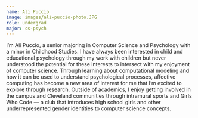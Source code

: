 ```yaml
---
name: Ali Puccio
image: images/ali-puccio-photo.JPG
role: undergrad
major: cs-psych
---
```


I’m Ali Puccio, a senior majoring in Computer Science and Psychology with a minor in Childhood Studies. I have always been interested in child and educational psychology through my work with children but never understood the potential for these interests to intersect with my enjoyment of computer science. Through learning about computational modeling and how it can be used to understand psychological processes, affective computing has become a new area of interest for me that I’m excited to explore through research. Outside of academics, I enjoy getting involved in the campus and Cleveland communities through intramural sports and Girls Who Code — a club that introduces high school girls and other underrepresented gender identities to computer science concepts.